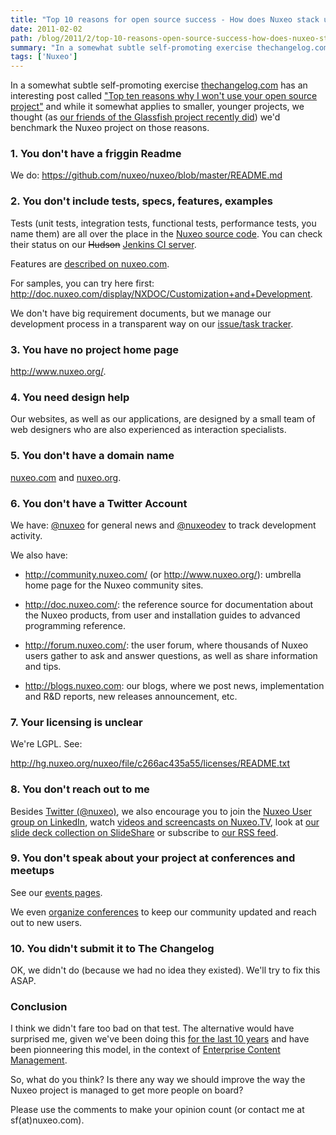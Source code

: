 ```yaml
---
title: "Top 10 reasons for open source success - How does Nuxeo stack up?"
date: 2011-02-02
path: /blog/2011/2/top-10-reasons-open-source-success-how-does-nuxeo-stack-up
summary: "In a somewhat subtle self-promoting exercise thechangelog.com has an interesting post called \"Top ten reasons why I won't use your open source project\" and while it somewhat applies to smaller, younger projects, we thought (as our friends of the Glassfish project recently did) we'd benchmark the Nuxeo project on those reasons."
tags: ['Nuxeo']
---
```


In a somewhat subtle self-promoting exercise <a href="http://thechangelog.com">thechangelog.com</a>
has an interesting post called <a href="http://thechangelog.com/post/3032074343/top-ten-reasons-why-i-wont-use-your-open-source-project">"Top ten reasons why I won't use your open source
project"</a> and while it somewhat applies to smaller, younger projects, we
thought (as <a href="http://blogs.sun.com/theaquarium/entry/top_10_reasons_for_open">our friends of the Glassfish project recently did</a>) we'd benchmark the
Nuxeo project on those reasons.</p>

<!-- more -->

<h3>1. You don't have a friggin Readme</h3>

We do: <a href="https://github.com/nuxeo/nuxeo/blob/master/README.md">https://github.com/nuxeo/nuxeo/blob/master/README.md</a>

<h3>2. You don't include tests, specs, features, examples</h3>

Tests (unit tests, integration tests, functional tests, performance tests, you name them) are all over the place in the <a href="https://doc.nuxeo.com/display/CORG/Getting+the+Nuxeo+source+code">Nuxeo source code</a>. You can check their status on our <strike>Hudson</strike> <a href="http://qa.nuxeo.org/">Jenkins CI server</a>.

Features are <a href="http://www.nuxeo.com/en/products/ep">described on nuxeo.com</a>.

For samples, you can try here first: <a href="http://doc.nuxeo.com/display/NXDOC/Customization+and+Development">http://doc.nuxeo.com/display/NXDOC/Customization+and+Development</a>.

We don't have big requirement documents, but we manage our development process in a transparent way on our <a href="http://jira.nuxeo.org/">issue/task tracker</a>.

<h3>3. You have no project home page</h3>

<a href="http://www.nuxeo.org/">http://www.nuxeo.org/</a>.

<h3>4. You need design help</h3>

Our websites, as well as our applications, are designed by a small team of web designers who are also experienced as interaction specialists.

<h3>5. You don't have a domain name</h3>

<a href="http://www.nuxeo.com/">nuxeo.com</a> and <a href="http://www.nuxeo.org/">nuxeo.org</a>.

<h3>6. You don't have a Twitter Account</h3>

We have: <a href="http://twitter.com/nuxeo">@nuxeo</a> for general news and <a href="http://twitter.com/nuxeodev">@nuxeodev</a> to track development activity.

We also have:

<ul>

<li><p><a href="http://community.nuxeo.com/">http://community.nuxeo.com/</a> (or <a href="http://www.nuxeo.org/">http://www.nuxeo.org/</a>): umbrella home page for the Nuxeo community sites.</p></li>

<li><p><a href="http://doc.nuxeo.com/">http://doc.nuxeo.com/</a>: the reference source for documentation about the Nuxeo products, from user and installation guides to advanced programming reference.</p></li>

<li><p><a href="http://forum.nuxeo.com/">http://forum.nuxeo.com/</a>: the user forum, where thousands of Nuxeo users gather to ask and answer questions, as well as share information and tips.</p></li>

<li><p><a href="http://blogs.nuxeo.com">http://blogs.nuxeo.com</a>: our blogs, where we post news, implementation and R&amp;D reports, new releases announcement, etc.</p></li>

</ul>

<h3>7. Your licensing is unclear</h3>

We're LGPL. See:

<a href="http://hg.nuxeo.org/nuxeo/file/c266ac435a55/licenses/README.txt">http://hg.nuxeo.org/nuxeo/file/c266ac435a55/licenses/README.txt</a>

<h3>8. You don't reach out to me</h3>

Besides <a href="http://twitter.com/nuxeo">Twitter (@nuxeo)</a>, we also encourage you to join the <a href="http://www.linkedin.com/groups?mostPopular=&amp;gid=43314">Nuxeo User group on LinkedIn</a>, watch <a href="https://www.youtube.com/nuxeo/">videos and screencasts on Nuxeo.TV</a>, look at <a href="https://www.slideshare.net/nuxeo/presentations">our slide deck collection on SlideShare</a> or subscribe to <a href="http://community.nuxeo.com/rss">our RSS feed</a>.

<h3>9. You don't speak about your project at conferences and meetups</h3>

See our <a href="http://www.nuxeo.com/en/about/events">events pages</a>.

We even <a href="http://www.nuxeo.com/en/about/events/nuxeoworld2010">organize conferences</a> to keep our community updated and reach out to new users.

<h3>10. You didn't submit it to The Changelog</h3>

OK, we didn't do (because we had no idea they existed). We'll try to fix this ASAP.

<h3>Conclusion</h3>

I think we didn't fare too bad on that test. The alternative would have surprised me, given we've been doing this <a href="http://www.nuxeo.com/en/about/choose-nuxeo">for the last 10 years</a> and have been pionneering this model, in the context of <a href="http://www.nuxeo.com/en">Enterprise Content Management</a>.

So, what do you think? Is there any way we should improve the way the Nuxeo project is managed to get more people on board?

Please use the comments to make your opinion count (or contact me at sf(at)nuxeo.com).

